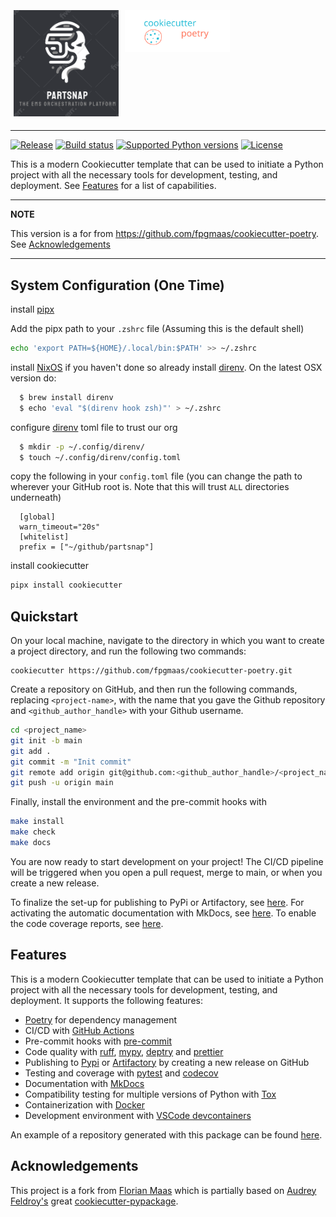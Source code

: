 <p align="center">
  <div class="row">
  <div class="column">
    <img width="200" src="https://raw.githubusercontent.com/fpgmaas/cookiecutter-poetry/main/docs/static/partsnap-woman.png">
  </div>
  <div class="column">
  <img width="600" src="https://raw.githubusercontent.com/fpgmaas/cookiecutter-poetry/main/docs/static/cookiecutter.svg"> 
  </div>
</div>

</p style = "margin-bottom: 2rem;">
<style>
  .md-typeset h1,
  .md-content__button {
    display: none;
  }
  .column {
  float: left;
  width: 33.33%;
  padding: 5px;
}
.row::after {
  content: "";
  clear: both;
  display: table;
}
</style>  

---


[![Release](https://img.shields.io/github/v/release/fpgmaas/cookiecutter-poetry)](https://pypi.org/project/cookiecutter-poetry/)
[![Build status](https://img.shields.io/github/actions/workflow/status/fpgmaas/cookiecutter-poetry/main.yml?branch=main)](https://github.com/fpgmaas/cookiecutter-poetry/actions/workflows/main.yml?query=branch%3Amain)
[![Supported Python versions](https://img.shields.io/pypi/pyversions/cookiecutter-poetry)](https://pypi.org/project/cookiecutter-poetry/)
[![License](https://img.shields.io/github/license/fpgmaas/cookiecutter-poetry)](https://img.shields.io/github/license/fpgmaas/cookiecutter-poetry)


This is a modern Cookiecutter template that can be used to initiate a Python project with all the necessary tools for development, testing, and deployment. See [Features](#features) for a list of capabilities.

---
**NOTE** 

This version is a for from https://github.com/fpgmaas/cookiecutter-poetry. See [Acknowledgements](#acknowledgements)

---

## System Configuration (One Time)

install [pipx](https://pipx.pypa.io/stable/installation/)

Add the pipx path to your ``.zshrc`` file (Assuming this is the default shell)

```bash
echo 'export PATH=${HOME}/.local/bin:$PATH' >> ~/.zshrc
```

install [NixOS](https://nixos.org/) if you haven't done so already
install [direnv](https://direnv.net/). On the latest OSX version do:

```bash
  $ brew install direnv
  $ echo 'eval "$(direnv hook zsh)"' > ~/.zshrc
```

configure [direnv](https://direnv.net/man/direnv.toml.1.html) toml file to trust our org
  
```bash
  $ mkdir -p ~/.config/direnv/
  $ touch ~/.config/direnv/config.toml
```

copy the following in your `config.toml` file (you can change the path to wherever your GitHub root is. Note that this will trust `ALL` directories underneath)

```
  [global]
  warn_timeout="20s"
  [whitelist]
  prefix = ["~/github/partsnap"]
```

install cookiecutter

```bash
pipx install cookiecutter
```

## Quickstart

On your local machine, navigate to the directory in which you want to
create a project directory, and run the following two commands:


```
cookiecutter https://github.com/fpgmaas/cookiecutter-poetry.git
```

Create a repository on GitHub, and then run the following commands, replacing `<project-name>`, with the name that you gave the Github repository and
`<github_author_handle>` with your Github username.

```bash
cd <project_name>
git init -b main
git add .
git commit -m "Init commit"
git remote add origin git@github.com:<github_author_handle>/<project_name>.git
git push -u origin main
```

Finally, install the environment and the pre-commit hooks with

```bash
make install
make check
make docs
```

You are now ready to start development on your project! The CI/CD
pipeline will be triggered when you open a pull request, merge to main,
or when you create a new release.

To finalize the set-up for publishing to PyPi or Artifactory, see [here](./features/publishing.md#set-up-for-pypi). For activating the automatic documentation with MkDocs, see [here](./features/mkdocs.md#enabling-the-documentation-on-github). To enable the code coverage reports, see [here](./features/codecov).

## Features

This is a modern Cookiecutter template that can be used to initiate a Python project with all the necessary tools for development, testing, and deployment. It supports the following features:

- [Poetry](https://python-poetry.org/) for dependency management
- CI/CD with [GitHub Actions](https://github.com/features/actions)
- Pre-commit hooks with [pre-commit](https://pre-commit.com/)
- Code quality with [ruff](https://github.com/charliermarsh/ruff), [mypy](https://mypy.readthedocs.io/en/stable/), [deptry](https://github.com/fpgmaas/deptry/) and [prettier](https://prettier.io/)
- Publishing to [Pypi](https://pypi.org) or [Artifactory](https://jfrog.com/artifactory) by creating a new release on GitHub
- Testing and coverage with [pytest](https://docs.pytest.org/en/7.1.x/) and [codecov](https://about.codecov.io/)
- Documentation with [MkDocs](https://www.mkdocs.org/)
- Compatibility testing for multiple versions of Python with [Tox](https://tox.wiki/en/latest/)
- Containerization with [Docker](https://www.docker.com/)
- Development environment with [VSCode devcontainers](https://code.visualstudio.com/docs/devcontainers/containers)

An example of a repository generated with this package can be found [here](https://github.com/fpgmaas/cookiecutter-poetry-example).


## Acknowledgements

This project is a fork from [Florian Maas](https://github.com/fpgmaas) which is 
partially based on [Audrey Feldroy's](https://github.com/audreyfeldroy) great
[cookiecutter-pypackage](https://github.com/audreyfeldroy/cookiecutter-pypackage).